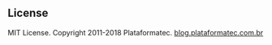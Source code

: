 ## License

MIT License. Copyright 2011-2018 Plataformatec. [blog.plataformatec.com.br](http://blog.plataformatec.com.br)
